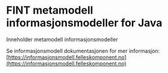 # FINT metamodell informasjonsmodeller for Java


Inneholder metamodell informasjonsmodeller

Se informasjonsmodell dokumentasjonen for mer informasjon: [https://informasjonsmodell.felleskomponent.no](https://informasjonsmodell.felleskomponent.no)
